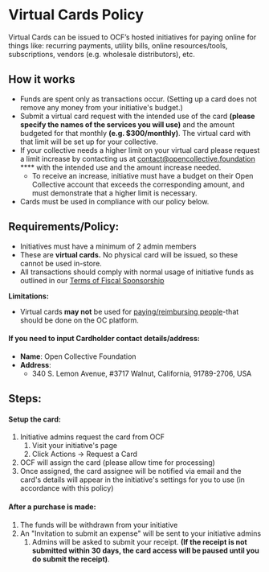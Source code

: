 # Virtual Cards Policy

Virtual Cards can be issued to OCF’s hosted initiatives for paying online for things like: recurring payments, utility bills, online resources/tools, subscriptions, vendors (e.g. wholesale distributors), etc.

## How it works

* Funds are spent only as transactions occur. (Setting up a card does not remove any money from your initiative's budget.)
* Submit a virtual card request with the intended use of the card **(please specify the names of the services you will use)** and the amount budgeted for that monthly **(e.g. $300/monthly)**. The virtual card with that limit will be set up for your collective.
* If your collective needs a higher limit on your virtual card please request a limit increase by contacting us at contact@opencollective.foundation **** with the intended use and the amount increase needed.
  * To receive an increase, initiative must have a budget on their Open Collective account that exceeds the corresponding amount, and must demonstrate that a higher limit is necessary.
* Cards must be used in compliance with our policy below.

## **Requirements/Policy:**

* Initiatives must have a minimum of 2 admin members
* These are **virtual cards.** No physical card will be issued, so these cannot be used in-store.
* All transactions should comply with normal usage of initiative funds as outlined in our [Terms of Fiscal Sponsorship](../../getting-started/terms.md)

**Limitations:**

* Virtual cards **may not** be used for [paying/reimbursing people](../payouts.md)-that should be done on the OC platform.

#### If you need to input Cardholder contact details/address:

* **Name**: Open Collective Foundation
* **Address**:&#x20;
  * 340 S. Lemon Avenue, #3717 Walnut, California, 91789-2706, USA



## Steps:

#### Setup the card:

1. Initiative admins request the card from OCF
   1. Visit your initiative's page
   2. Click Actions -> Request a Card
2. OCF will assign the card (please allow time for processing)
3. Once assigned, the card assignee will be notified via email and the card's details will appear in the initiative's settings for you to use (in accordance with this policy)

#### ​After a purchase is made:

1. The funds will be withdrawn from your initiative
2. An "Invitation to submit an expense" will be sent to your initiative admins&#x20;
   1. Admins will be asked to submit your receipt. **(If the receipt is not submitted within 30 days, the card access will be paused until you do submit the receipt)**.
